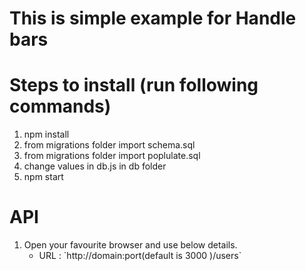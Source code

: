 # This is simple example for Handle bars

# Steps to install (run following commands)

1) npm install
2) from migrations folder import schema.sql
3) from migrations folder import poplulate.sql
4) change values in db.js in db folder
5) npm start

# API
1) Open your favourite browser and use below details.
	<ul>
		<li>URL : `http://domain:port(default is 3000 )/users`</li>
	</ul>
